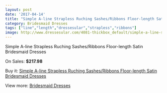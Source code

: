 ```yaml
---
layout: post
date: '2017-04-14'
title: "Simple A-line Strapless Ruching Sashes/Ribbons Floor-length Satin Bridesmaid Dresses"
category: Bridesmaid Dresses
tags: ["line","length","dressesular","strapless","ribbons"]
image: http://www.dressesular.com/4081-thickbox_default/simple-a-line-strapless-ruching-sashes-ribbons-floor-length-satin-bridesmaid-dresses.jpg
---
```

Simple A-line Strapless Ruching Sashes/Ribbons Floor-length Satin Bridesmaid Dresses

On Sales: **$217.98**
<a href="https://www.dressesular.com/bridesmaid-dresses/1784-simple-a-line-strapless-ruching-sashes-ribbons-floor-length-satin-bridesmaid-dresses.html"><amp-img layout="responsive" width="600" height="600" src="//www.dressesular.com/4081-thickbox_default/simple-a-line-strapless-ruching-sashes-ribbons-floor-length-satin-bridesmaid-dresses.jpg" alt="Simple A-line Strapless Ruching Sashes/Ribbons Floor-length Satin Bridesmaid Dresses 0" /></a>

Buy it: [Simple A-line Strapless Ruching Sashes/Ribbons Floor-length Satin Bridesmaid Dresses](https://www.dressesular.com/bridesmaid-dresses/1784-simple-a-line-strapless-ruching-sashes-ribbons-floor-length-satin-bridesmaid-dresses.html "Simple A-line Strapless Ruching Sashes/Ribbons Floor-length Satin Bridesmaid Dresses")

View more: [Bridesmaid Dresses](https://www.dressesular.com/4-bridesmaid-dresses "Bridesmaid Dresses")